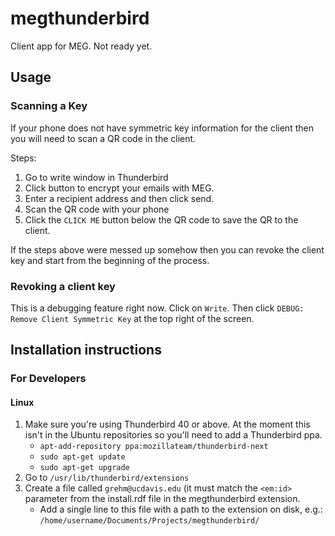 # megthunderbird
Client app for MEG. Not ready yet.

## Usage
### Scanning a Key
If your phone does not have symmetric key information for the client then you will
need to scan a QR code in the client.

Steps:
1. Go to write window in Thunderbird
2. Click button to encrypt your emails with MEG.
3. Enter a recipient address and then click send.
4. Scan the QR code with your phone
5. Click the `CLICK ME` button below the QR code to save the QR to the client.

If the steps above were messed up somehow then you can revoke the client key and
start from the beginning of the process.

### Revoking a client key
This is a debugging feature right now. Click on `Write`. Then click
`DEBUG: Remove Client Symmetric Key` at the top right of the screen.

## Installation instructions

### For Developers

#### Linux

1. Make sure you're using Thunderbird 40 or above. At the moment this isn't in the Ubuntu repositories so you'll need to add a Thunderbird ppa.
   - `apt-add-repository ppa:mozillateam/thunderbird-next`
   - `sudo apt-get update`
   - `sudo apt-get upgrade`
2. Go to `/usr/lib/thunderbird/extensions`
3. Create a file called `grehm@ucdavis.edu` (it must match the `<em:id>` parameter from the install.rdf file in the megthunderbird extension.
   - Add a single line to this file with a path to the extension on disk, e.g.:
     `/home/username/Documents/Projects/megthunderbird/`
